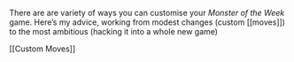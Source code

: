 
There are are variety of ways you can customise your *Monster of the Week* game. Here’s my advice, working from modest changes (custom [[moves]]) to the most ambitious (hacking it into a whole new game)

[[Custom Moves]]
